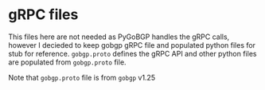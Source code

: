 # gRPC files

This files here are not needed as PyGoBGP handles the gRPC calls, however I decieded to keep gobgp gRPC file and populated python files for stub for reference.  `gobgp.proto` defines the gRPC API and other python files are populated from `gobgp.proto` file. 

Note that `gobgp.proto` file is from `gobgp` v1.25


